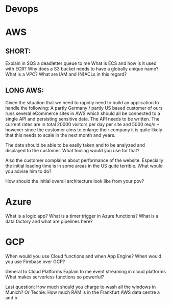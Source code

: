 # Devops

# AWS

## SHORT:
Explain in SQS a deadletter queue to me
What is ECS and how is it used with ECR?
Why does a S3 bucket needs to have a globally unique name?
What is a VPC? What are IAM and (N)ACLs in this regard?


## LONG AWS:
Given the situation that we need to rapidly need to build an application to handle the following:
A partly Germany / partly US based customer of ours runs several eCommerce sites in AWS which should all be connected to a single API and persisting sensitive data. The API needs to be written. The current rates are in total 20000 visitors per day per site and 5000 req/s – however since the customer aims to enlarge their company it is quite likely that this needs to scale in the next month and years.

The data should be able to be easily taken and to be analyzed and displayed to the customer. What tooling would you use for that?

Also the customer complains about performance of the website. Especially the initial loading time is in some areas in the US quite terrible.
What would you advise him to do?

How should the initial overall architecture look like from your pov?

# Azure

What is a logic app?
What is a timer trigger in Azure functions?
What is a data factory and what are pipelines here?

# GCP

When would you use Cloud functions and when App Engine?
When would you use Firebase over GCP?


General to Cloud Platforms
Explain to me event streaming in cloud platforms
What makes serverless functions so powerful?

Last question: How much should you charge to wash all the windows in Munich?
Or Techie: How much RAM is in the Frankfurt AWS data centre a and b
